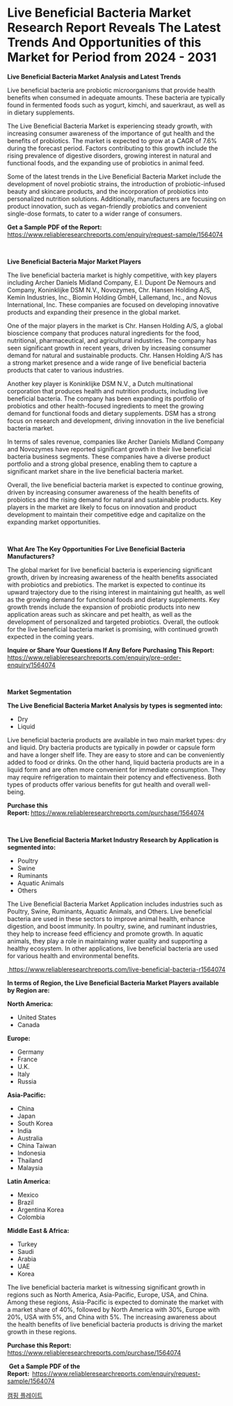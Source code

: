 <p><h1>Live Beneficial Bacteria Market Research Report Reveals The Latest Trends And Opportunities of this Market for Period from 2024 - 2031</h1></p><p><strong>Live Beneficial Bacteria Market Analysis and Latest Trends</strong></p>
<p><p>Live beneficial bacteria are probiotic microorganisms that provide health benefits when consumed in adequate amounts. These bacteria are typically found in fermented foods such as yogurt, kimchi, and sauerkraut, as well as in dietary supplements.</p><p>The Live Beneficial Bacteria Market is experiencing steady growth, with increasing consumer awareness of the importance of gut health and the benefits of probiotics. The market is expected to grow at a CAGR of 7.6% during the forecast period. Factors contributing to this growth include the rising prevalence of digestive disorders, growing interest in natural and functional foods, and the expanding use of probiotics in animal feed.</p><p>Some of the latest trends in the Live Beneficial Bacteria Market include the development of novel probiotic strains, the introduction of probiotic-infused beauty and skincare products, and the incorporation of probiotics into personalized nutrition solutions. Additionally, manufacturers are focusing on product innovation, such as vegan-friendly probiotics and convenient single-dose formats, to cater to a wider range of consumers.</p></p>
<p><strong>Get a Sample PDF of the Report:&nbsp;</strong> <a href="https://www.reliableresearchreports.com/enquiry/request-sample/1564074">https://www.reliableresearchreports.com/enquiry/request-sample/1564074</a></p>
<p>&nbsp;</p>
<p><strong>Live Beneficial Bacteria Major Market Players</strong></p>
<p><p>The live beneficial bacteria market is highly competitive, with key players including Archer Daniels Midland Company, E.I. Dupont De Nemours and Company, Koninklijke DSM N.V., Novozymes, Chr. Hansen Holding A/S, Kemin Industries, Inc., Biomin Holding GmbH, Lallemand, Inc., and Novus International, Inc. These companies are focused on developing innovative products and expanding their presence in the global market.</p><p>One of the major players in the market is Chr. Hansen Holding A/S, a global bioscience company that produces natural ingredients for the food, nutritional, pharmaceutical, and agricultural industries. The company has seen significant growth in recent years, driven by increasing consumer demand for natural and sustainable products. Chr. Hansen Holding A/S has a strong market presence and a wide range of live beneficial bacteria products that cater to various industries.</p><p>Another key player is Koninklijke DSM N.V., a Dutch multinational corporation that produces health and nutrition products, including live beneficial bacteria. The company has been expanding its portfolio of probiotics and other health-focused ingredients to meet the growing demand for functional foods and dietary supplements. DSM has a strong focus on research and development, driving innovation in the live beneficial bacteria market.</p><p>In terms of sales revenue, companies like Archer Daniels Midland Company and Novozymes have reported significant growth in their live beneficial bacteria business segments. These companies have a diverse product portfolio and a strong global presence, enabling them to capture a significant market share in the live beneficial bacteria market.</p><p>Overall, the live beneficial bacteria market is expected to continue growing, driven by increasing consumer awareness of the health benefits of probiotics and the rising demand for natural and sustainable products. Key players in the market are likely to focus on innovation and product development to maintain their competitive edge and capitalize on the expanding market opportunities.</p></p>
<p>&nbsp;</p>
<p><strong>What Are The Key Opportunities For Live Beneficial Bacteria Manufacturers?</strong></p>
<p><p>The global market for live beneficial bacteria is experiencing significant growth, driven by increasing awareness of the health benefits associated with probiotics and prebiotics. The market is expected to continue its upward trajectory due to the rising interest in maintaining gut health, as well as the growing demand for functional foods and dietary supplements. Key growth trends include the expansion of probiotic products into new application areas such as skincare and pet health, as well as the development of personalized and targeted probiotics. Overall, the outlook for the live beneficial bacteria market is promising, with continued growth expected in the coming years.</p></p>
<p><strong>Inquire or Share Your Questions If Any Before Purchasing This Report:</strong> <a href="https://www.reliableresearchreports.com/enquiry/pre-order-enquiry/1564074">https://www.reliableresearchreports.com/enquiry/pre-order-enquiry/1564074</a></p>
<p>&nbsp;</p>
<p><strong>Market Segmentation</strong></p>
<p><strong>The Live Beneficial Bacteria Market Analysis by types is segmented into:</strong></p>
<p><ul><li>Dry</li><li>Liquid</li></ul></p>
<p><p>Live beneficial bacteria products are available in two main market types: dry and liquid. Dry bacteria products are typically in powder or capsule form and have a longer shelf life. They are easy to store and can be conveniently added to food or drinks. On the other hand, liquid bacteria products are in a liquid form and are often more convenient for immediate consumption. They may require refrigeration to maintain their potency and effectiveness. Both types of products offer various benefits for gut health and overall well-being.</p></p>
<p><strong>Purchase this Report:&nbsp;</strong><a href="https://www.reliableresearchreports.com/purchase/1564074">https://www.reliableresearchreports.com/purchase/1564074</a></p>
<p>&nbsp;</p>
<p><strong>The Live Beneficial Bacteria Market Industry Research by Application is segmented into:</strong></p>
<p><ul><li>Poultry</li><li>Swine</li><li>Ruminants</li><li>Aquatic Animals</li><li>Others</li></ul></p>
<p><p>The Live Beneficial Bacteria Market Application includes industries such as Poultry, Swine, Ruminants, Aquatic Animals, and Others. Live beneficial bacteria are used in these sectors to improve animal health, enhance digestion, and boost immunity. In poultry, swine, and ruminant industries, they help to increase feed efficiency and promote growth. In aquatic animals, they play a role in maintaining water quality and supporting a healthy ecosystem. In other applications, live beneficial bacteria are used for various health and environmental benefits.</p></p>
<p><a href="https://www.reliableresearchreports.com/live-beneficial-bacteria-r1564074">&nbsp;https://www.reliableresearchreports.com/live-beneficial-bacteria-r1564074</a></p>
<p><strong>In terms of Region, the Live Beneficial Bacteria Market Players available by Region are:</strong></p>
<p>
    <p> <strong> North America: </strong>
        <ul>
            <li>United States</li>
            <li>Canada</li>
        </ul>
        </p> 
    <p> <strong> Europe: </strong>
        <ul>
            <li>Germany</li>
            <li>France</li>
            <li>U.K.</li>
            <li>Italy</li>
            <li>Russia</li>
        </ul>
        </p> 
    <p> <strong> Asia-Pacific: </strong>
        <ul>
            <li>China</li>
            <li>Japan</li>
            <li>South Korea</li>
            <li>India</li>
            <li>Australia</li>
            <li>China Taiwan</li>
            <li>Indonesia</li>
            <li>Thailand</li>
            <li>Malaysia</li>
        </ul>
        </p> 
    <p> <strong> Latin America: </strong>
        <ul>
            <li>Mexico</li>
            <li>Brazil</li>
            <li>Argentina Korea</li>
            <li>Colombia</li>
        </ul>
        </p> 
    <p> <strong> Middle East & Africa: </strong>
        <ul>
            <li>Turkey</li>
            <li>Saudi</li>
            <li>Arabia</li>
            <li>UAE</li>
            <li>Korea</li>
        </ul>
    </p>
    </p>
<p><p>The live beneficial bacteria market is witnessing significant growth in regions such as North America, Asia-Pacific, Europe, USA, and China. Among these regions, Asia-Pacific is expected to dominate the market with a market share of 40%, followed by North America with 30%, Europe with 20%, USA with 5%, and China with 5%. The increasing awareness about the health benefits of live beneficial bacteria products is driving the market growth in these regions.</p></p>
<p><strong>Purchase this Report: </strong><a href="https://www.reliableresearchreports.com/purchase/1564074">https://www.reliableresearchreports.com/purchase/1564074</a></p>
<p>&nbsp;<strong>Get a Sample PDF of the Report:&nbsp;&nbsp;</strong><a href="https://www.reliableresearchreports.com/enquiry/request-sample/1564074">https://www.reliableresearchreports.com/enquiry/request-sample/1564074</a></p>
<p><strong></strong></p>
<p><p><a href="https://medium.com/@bud567768/%EC%BA%A0%ED%95%91%EC%9A%A9-%ED%94%8C%EB%A0%88%EC%9D%B4%ED%8A%B8-%EC%8B%9C%EC%9E%A5-%EC%A7%80%ED%91%9C-%ED%95%B4%EC%84%9D-%EC%8B%9C%EC%9E%A5-%EC%A0%90%EC%9C%A0%EC%9C%A8-%ED%8A%B8%EB%A0%8C%EB%93%9C-%EB%B0%8F-%EC%84%B1%EC%9E%A5-%ED%8C%A8%ED%84%B4-65064e820401">캠핑 플레이트</a></p></p>